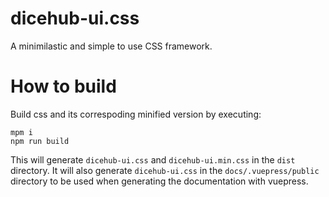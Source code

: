 # dicehub-ui.css
A minimilastic and simple to use CSS framework.


# How to build

Build css and its correspoding minified version by executing:

```
mpm i
npm run build
```

This will generate `dicehub-ui.css` and `dicehub-ui.min.css` in the `dist` directory. It will also generate `dicehub-ui.css` in the `docs/.vuepress/public` directory to be used when generating the documentation with vuepress.
